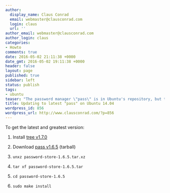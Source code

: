 ```yaml
---
author:
  display_name: Claus Conrad
  email: webmaster@clausconrad.com
  login: claus
  url: ''
author_email: webmaster@clausconrad.com
author_login: claus
categories:
- Howto
comments: true
date: 2016-05-02 21:11:38 +0000
date_gmt: 2016-05-02 19:11:38 +0000
header: false
layout: page
published: true
sidebar: left
status: publish
tags:
- ubuntu
teaser: "The password manager \"pass\" is in Ubuntu's repository, but the version on 14.04 is quite old and does not support e.g. the \"find\" command (\"pass find somesite.com\", where \"somesite.com\" is in a subfolder of the password store)."
title: Updating to latest "pass" on Ubuntu 14.04
wordpress_id: 856
wordpress_url: http://www.clausconrad.com/?p=856
---
```

To get the latest and greatest version:

1. Install [tree v1.7.0](https://launchpad.net/ubuntu/xenial/amd64/tree/1.7.0-3)

2. Download [pass v1.6.5](https://www.passwordstore.org/) (tarball)

3. `unxz password-store-1.6.5.tar.xz`

4. `tar xf password-store-1.6.5.tar`

5. `cd password-store-1.6.5`

6. `sudo make install`
